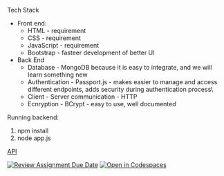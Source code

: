 Tech Stack
  - Front end:
      - HTML - requirement
      - CSS - requirement
      - JavaScript - requirement
      - Bootstrap - fasteer development of better UI
  - Back End
      - Database - MongoDB because it is easy to integrate, and we will learn something new
      - Authentication - Passport.js - makes easier to manage and access different endpoints, adds security during authentication process\
      - Client - Server communication - HTTP
      - Ecnryption - BCrypt - easy to use, well documented

Running backend:

1. npm install
2. node app.js


[API](https://docs.google.com/spreadsheets/d/16IQ7cPM60khv4_zV2Py68iJmay16XFNl7HijMIEGIII/edit?usp=sharing)

[![Review Assignment Due Date](https://classroom.github.com/assets/deadline-readme-button-24ddc0f5d75046c5622901739e7c5dd533143b0c8e959d652212380cedb1ea36.svg)](https://classroom.github.com/a/Yf9tAXk0)
[![Open in Codespaces](https://classroom.github.com/assets/launch-codespace-7f7980b617ed060a017424585567c406b6ee15c891e84e1186181d67ecf80aa0.svg)](https://classroom.github.com/open-in-codespaces?assignment_repo_id=13462298)

